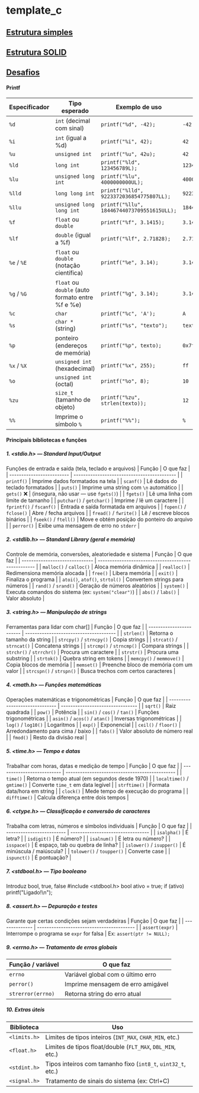 # template_c
## [Estrutura simples](./c/README.md)
## [Estrutura SOLID](./c-solid/README.md)
## [Desafios](./challenges)

#### Printf  
| Especificador | Tipo esperado                                    | Exemplo de uso                             | Saída                  |
| ------------- | ------------------------------------------------ | ------------------------------------------ | ---------------------- |
| `%d`          | `int` (decimal com sinal)                        | `printf("%d", -42);`                       | `-42`                  |
| `%i`          | `int` (igual a %d)                               | `printf("%i", 42);`                        | `42`                   |
| `%u`          | `unsigned int`                                   | `printf("%u", 42u);`                       | `42`                   |
| `%ld`         | `long int`                                       | `printf("%ld", 123456789L);`               | `123456789`            |
| `%lu`         | `unsigned long int`                              | `printf("%lu", 4000000000UL);`             | `4000000000`           |
| `%lld`        | `long long int`                                  | `printf("%lld", 9223372036854775807LL);`   | `9223372036854775807`  |
| `%llu`        | `unsigned long long int`                         | `printf("%llu", 18446744073709551615ULL);` | `18446744073709551615` |
| `%f`          | `float` ou `double`                              | `printf("%f", 3.1415);`                    | `3.141500`             |
| `%lf`         | `double` (igual a %f)                            | `printf("%lf", 2.71828);`                  | `2.718280`             |
| `%e` / `%E`   | `float` ou `double` (notação científica)         | `printf("%e", 3.14);`                      | `3.140000e+00`         |
| `%g` / `%G`   | `float` ou `double` (auto formato entre %f e %e) | `printf("%g", 3.14);`                      | `3.14`                 |
| `%c`          | `char`                                           | `printf("%c", 'A');`                       | `A`                    |
| `%s`          | `char *` (string)                                | `printf("%s", "texto");`                   | `texto`                |
| `%p`          | ponteiro (endereços de memória)                  | `printf("%p", texto);`                     | `0x7ffeefbff618`       |
| `%x` / `%X`   | `unsigned int` (hexadecimal)                     | `printf("%x", 255);`                       | `ff`                   |
| `%o`          | `unsigned int` (octal)                           | `printf("%o", 8);`                         | `10`                   |
| `%zu`         | `size_t` (tamanho de objeto)                     | `printf("%zu", strlen(texto));`            | `12`                   |
| `%%`          | Imprime o símbolo `%`                            | `printf("%%");`                            | `%`                    |

#### Principais bibliotecas e funções  

##### 1. <stdio.h> — Standard Input/Output
Funções de entrada e saída (tela, teclado e arquivos)
| Função                    | O que faz                                   |
| ------------------------- | ------------------------------------------- |
| `printf()`                | Imprime dados formatados na tela            |
| `scanf()`                 | Lê dados do teclado formatados              |
| `puts()`                  | Imprime uma string com `\n` automático      |
| `gets()` ❌               | (insegura, não usar — use `fgets()`)        |
| `fgets()`                 | Lê uma linha com limite de tamanho          |
| `putchar()` / `getchar()` | Imprime / lê um caractere                   |
| `fprintf()` / `fscanf()`  | Entrada e saída formatada em arquivos       |
| `fopen()` / `fclose()`    | Abre / fecha arquivos                       |
| `fread()` / `fwrite()`    | Lê / escreve blocos binários                |
| `fseek()` / `ftell()`     | Move e obtém posição do ponteiro do arquivo |
| `perror()`                | Exibe uma mensagem de erro no `stderr`      |

##### 2. <stdlib.h> — Standard Library (geral e memória)
Controle de memória, conversões, aleatoriedade e sistema
| Função                         | O que faz                                           |
| ------------------------------ | --------------------------------------------------- |
| `malloc()` / `calloc()`        | Aloca memória dinâmica                              |
| `realloc()`                    | Redimensiona memória alocada                        |
| `free()`                       | Libera memória                                      |
| `exit()`                       | Finaliza o programa                                 |
| `atoi()`, `atof()`, `strtol()` | Convertem strings para números                      |
| `rand()` / `srand()`           | Geração de números aleatórios                       |
| `system()`                     | Executa comandos do sistema (ex: `system("clear")`) |
| `abs()` / `labs()`             | Valor absoluto                                      |

##### 3. <string.h> — Manipulação de strings
Ferramentas para lidar com char[]
| Função                   | O que faz                              |
| ------------------------ | -------------------------------------- |
| `strlen()`               | Retorna o tamanho da string            |
| `strcpy()` / `strncpy()` | Copia strings                          |
| `strcat()` / `strncat()` | Concatena strings                      |
| `strcmp()` / `strncmp()` | Compara strings                        |
| `strchr()` / `strrchr()` | Procura um caractere                   |
| `strstr()`               | Procura uma substring                  |
| `strtok()`               | Quebra string em tokens                |
| `memcpy()` / `memmove()` | Copia blocos de memória                |
| `memset()`               | Preenche bloco de memória com um valor |
| `strcspn()` / `strspn()` | Busca trechos com certos caracteres    |

##### 4. <math.h> — Funções matemáticas
Operações matemáticas e trigonométricas
| Função                         | O que faz                        |
| ------------------------------ | -------------------------------- |
| `sqrt()`                       | Raiz quadrada                    |
| `pow()`                        | Potência                         |
| `sin()` / `cos()` / `tan()`    | Funções trigonométricas          |
| `asin()` / `acos()` / `atan()` | Inversas trigonométricas         |
| `log()` / `log10()`            | Logaritmos                       |
| `exp()`                        | Exponencial                      |
| `ceil()` / `floor()`           | Arredondamento para cima / baixo |
| `fabs()`                       | Valor absoluto de número real    |
| `fmod()`                       | Resto da divisão real            |

##### 5. <time.h> — Tempo e datas
Trabalhar com horas, datas e medição de tempo
| Função                     | O que faz                                      |
| -------------------------- | ---------------------------------------------- |
| `time()`                   | Retorna o tempo atual (em segundos desde 1970) |
| `localtime()` / `gmtime()` | Converte `time_t` em data legível              |
| `strftime()`               | Formata data/hora em string                    |
| `clock()`                  | Mede tempo de execução do programa             |
| `difftime()`               | Calcula diferença entre dois tempos            |

##### 6. <ctype.h> — Classificação e conversão de caracteres
Trabalha com letras, números e símbolos individuais
| Função                    | O que faz                         |
| ------------------------- | --------------------------------- |
| `isalpha()`               | É letra?                          |
| `isdigit()`               | É número?                         |
| `isalnum()`               | É letra ou número?                |
| `isspace()`               | É espaço, tab ou quebra de linha? |
| `islower()` / `isupper()` | É minúscula / maiúscula?          |
| `tolower()` / `toupper()` | Converte case                     |
| `ispunct()`               | É pontuação?                      |

##### 7. <stdbool.h> — Tipo booleano
Introduz bool, true, false
#include <stdbool.h>
bool ativo = true;
if (ativo) printf("Ligado!\n");

##### 8. <assert.h> — Depuração e testes
Garante que certas condições sejam verdadeiras
| Função         | O que faz                                 |
| -------------- | ----------------------------------------- |
| `assert(expr)` | Interrompe o programa se `expr` for falsa |
Ex: `assert(ptr != NULL);`

##### 9. <errno.h> — Tratamento de erros globais
| Função / variável | O que faz                         |
| ----------------- | --------------------------------- |
| `errno`           | Variável global com o último erro |
| `perror()`        | Imprime mensagem de erro amigável |
| `strerror(errno)` | Retorna string do erro atual      |

##### 10. Extras úteis
| Biblioteca   | Uso                                                          |
| ------------ | ------------------------------------------------------------ |
| `<limits.h>` | Limites de tipos inteiros (`INT_MAX`, `CHAR_MIN`, etc.)      |
| `<float.h>`  | Limites de tipos float/double (`FLT_MAX`, `DBL_MIN`, etc.)   |
| `<stdint.h>` | Tipos inteiros com tamanho fixo (`int8_t`, `uint32_t`, etc.) |
| `<signal.h>` | Tratamento de sinais do sistema (ex: Ctrl+C)                 |
